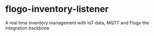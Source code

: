 # flogo-inventory-listener
A real time inventory management with IoT data, MQTT and Flogo the integration backbone
